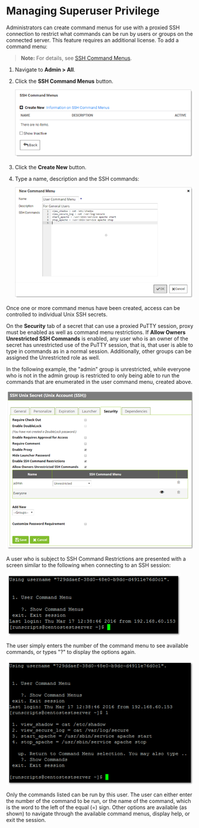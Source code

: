 [title]: # (Managing Superuser Privilege)
[tags]: # (XXX)
[priority]: # (60)

# Managing Superuser Privilege

Administrators can create command menus for use with a proxied SSH connection to restrict what commands can be run by users or groups on the connected server. This feature requires an additional license. To add a command menu:

> **Note:** For details, see [SSH Command Menus](https://thycotic.force.com/support/s/article/SSH-Command-Menus).

1. Navigate to **Admin \> All**.

1. Click the **SSH Command Menus** button.

   ![1557249163056](images/1557249163056.png)

1. Click the **Create New** button.

1. Type a name, description and the SSH commands:

   ![1557249586328](images/1557249586328.png)

Once one or more command menus have been created, access can be controlled to individual Unix SSH secrets.

On the **Security** tab of a secret that can use a proxied PuTTY session, proxy must be enabled as well as command menu restrictions. If **Allow Owners Unrestricted SSH Commands** is enabled, any user who is an owner of the secret has unrestricted use of the PuTTY session, that is, that user is able to type in commands as in a normal session. Additionally, other groups can be assigned the Unrestricted role as well.

In the following example, the "admin" group is unrestricted, while everyone who is not in the admin group is restricted to only being able to run the commands that are enumerated in the user command menu, created above.

![1556311064475](images/1556311064475.png)

A user who is subject to SSH Command Restrictions are presented with a screen similar to the following when connecting to an SSH session:

![1556289669061](images/1556289669061.png)

The user simply enters the number of the command menu to see available commands, or types "?" to display the options again.

![1556289778069](images/1556289778069.png)

Only the commands listed can be run by this user. The user can either enter the number of the command to be run, or the name of the command, which is the word to the left of the equal (=) sign. Other options are available (as shown) to navigate through the available command menus, display help, or exit the session.
